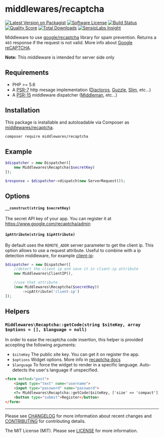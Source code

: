 # middlewares/recaptcha

[![Latest Version on Packagist][ico-version]][link-packagist]
[![Software License][ico-license]](LICENSE.md)
[![Build Status][ico-travis]][link-travis]
[![Quality Score][ico-scrutinizer]][link-scrutinizer]
[![Total Downloads][ico-downloads]][link-downloads]
[![SensioLabs Insight][ico-sensiolabs]][link-sensiolabs]

Middleware to use [google/recaptcha](https://github.com/google/recaptcha) library for spam prevention. Returns a `403` response if the request is not valid. More info about [Google reCAPTCHA](https://www.google.com/recaptcha).

**Note:** This middleware is intended for server side only

## Requirements

* PHP >= 5.6
* A [PSR-7](https://packagist.org/providers/psr/http-message-implementation) http mesage implementation ([Diactoros](https://github.com/zendframework/zend-diactoros), [Guzzle](https://github.com/guzzle/psr7), [Slim](https://github.com/slimphp/Slim), etc...)
* A [PSR-15](https://github.com/http-interop/http-middleware) middleware dispatcher ([Middleman](https://github.com/mindplay-dk/middleman), etc...)

## Installation

This package is installable and autoloadable via Composer as [middlewares/recaptcha](https://packagist.org/packages/middlewares/recaptcha).

```sh
composer require middlewares/recaptcha
```

## Example

```php
$dispatcher = new Dispatcher([
	new Middlewares\Recaptcha($secretKey)
]);

$response = $dispatcher->dispatch(new ServerRequest());
```

## Options

#### `__construct(string $secretKey)`

The secret API key of your app. You can register it at https://www.google.com/recaptcha/admin

#### `ipAttribute(string $ipAttribute)`

By default uses the `REMOTE_ADDR` server parameter to get the client ip. This option allows to use a request attribute. Useful to combine with a ip detection middleware, for example [client-ip](https://github.com/middlewares/client-ip):

```php
$dispatcher = new Dispatcher([
    //detect the client ip and save it in client-ip attribute
    new Middlewares\ClientIP(),

    //use that attribute
    (new Middlewares\Recaptcha($secretKey))
        ->ipAttribute('client-ip')
]);
```

## Helpers

### `Middlewares\Recaptcha::getCode(string $siteKey, array $options = [], $language = null)`

In order to ease the recaptcha code insertion, this helper is provided accepting the following arguments:

* `$siteKey` The public site key. You can get it on register the app.
* `$options` Widget options. More info in [recaptcha docs](https://developers.google.com/recaptcha/docs/display)
* `$language` To force the widget to render in a specific language. Auto-detects the user's language if unspecified.

```html
<form method="post">
    <input type="text" name="username">
    <input type="password" name="password">
    <?= Middlewares\Recaptcha::getCode($siteKey, ['size' => 'compact']) ?>
    <button type="submit">Register</button>
</form>

```

---

Please see [CHANGELOG](CHANGELOG.md) for more information about recent changes and [CONTRIBUTING](CONTRIBUTING.md) for contributing details.

The MIT License (MIT). Please see [LICENSE](LICENSE) for more information.

[ico-version]: https://img.shields.io/packagist/v/middlewares/recaptcha.svg?style=flat-square
[ico-license]: https://img.shields.io/badge/license-MIT-brightgreen.svg?style=flat-square
[ico-travis]: https://img.shields.io/travis/middlewares/recaptcha/master.svg?style=flat-square
[ico-scrutinizer]: https://img.shields.io/scrutinizer/g/middlewares/recaptcha.svg?style=flat-square
[ico-downloads]: https://img.shields.io/packagist/dt/middlewares/recaptcha.svg?style=flat-square
[ico-sensiolabs]: https://img.shields.io/sensiolabs/i/36786f5a-2a15-4399-8817-8f24fcd8c0b4.svg?style=flat-square

[link-packagist]: https://packagist.org/packages/middlewares/recaptcha
[link-travis]: https://travis-ci.org/middlewares/recaptcha
[link-scrutinizer]: https://scrutinizer-ci.com/g/middlewares/recaptcha
[link-downloads]: https://packagist.org/packages/middlewares/recaptcha
[link-sensiolabs]: https://insight.sensiolabs.com/projects/36786f5a-2a15-4399-8817-8f24fcd8c0b4
